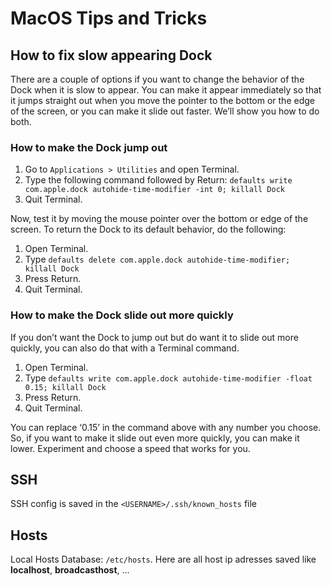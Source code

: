 # MacOS Tips and Tricks

## How to fix slow appearing Dock

There are a couple of options if you want to change the behavior of the Dock when it is slow to appear. You can make it appear immediately so that it jumps straight out when you move the pointer to the bottom or the edge of the screen, or you can make it slide out faster. We’ll show you how to do both.

### How to make the Dock jump out

1. Go to `Applications > Utilities` and open Terminal.
2. Type the following command followed by Return: `defaults write com.apple.dock autohide-time-modifier -int 0; killall Dock`
3. Quit Terminal.

Now, test it by moving the mouse pointer over the bottom or edge of the screen. To return the Dock to its default behavior, do the following:

1. Open Terminal.
2. Type `defaults delete com.apple.dock autohide-time-modifier; killall Dock`
3. Press Return.
4. Quit Terminal.

### How to make the Dock slide out more quickly

If you don’t want the Dock to jump out but do want it to slide out more quickly, you can also do that with a Terminal command.

1. Open Terminal.
2. Type `defaults write com.apple.dock autohide-time-modifier -float 0.15; killall Dock`
3. Press Return.
4. Quit Terminal.

You can replace ‘0.15’ in the command above with any number you choose. So, if you want to make it slide out even more quickly, you can make it lower. Experiment and choose a speed that works for you.

## SSH

SSH config is saved in the `<USERNAME>/.ssh/known_hosts` file

## Hosts

Local Hosts Database: `/etc/hosts`. Here are all host ip adresses saved like **localhost**, **broadcasthost**, ...
